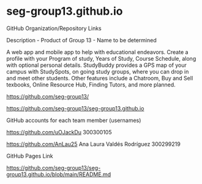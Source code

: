 # seg-group13.github.io
GitHub Organization/Repository Links ­

Description - Product of Group 13 - Name to be determined

A web app and mobile app to help with educational endeavors. Create a profile with your Program of study, Years of Study, Course Schedule, along with optional personal details. StudyBuddy provides a GPS map of your campus with StudySpots, on going study groups, where you can drop in and meet other students. Other features include a Chatroom, Buy and Sell texbooks, Online Resource Hub, Finding Tutors, and more planned.

https://github.com/seg-group13/

https://github.com/seg-group13/seg-group13.github.io

GitHub accounts for each team member (usernames) ­

https://github.com/uOJackDu 300300105

https://github.com/AnLau25 Ana Laura Valdés Rodríguez 300299219


GitHub Pages Link ­

https://github.com/seg-group13/seg-group13.github.io/blob/main/README.md
